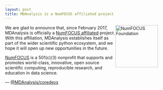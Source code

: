 ```yaml
---
layout: post
title: MDAnalysis is a NumFOCUS affiliated project
---
```

<img
src="{{site.images}}/numfocus.png"
title="NumFOCUS Foundation" alt="NumFOCUS Foundation"
style="float: right; width: 10em;" />

We are glad to announce that, since February 2017, MDAnalysis is officially
a [NumFOCUS affiliated](http://www.numfocus.org/affliated-projects.html)
project. With this affiliation, MDAnalysis establishes itself as part of the
wider scientific python ecosystem, and we hope it will open up new opportunities 
in the future.

[NumFOCUS](http://www.numfocus.org) is a 501(c)(3) nonprofit that supports and
promotes world-class, innovative, open source scientific computing, reproducible 
research, and education in data science. 

— [@MDAnalysis/coredevs](https://github.com/orgs/MDAnalysis/teams/coredevs)
